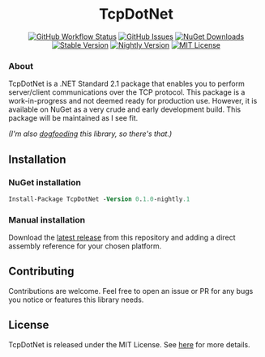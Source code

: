 <h1 align="center">TcpDotNet</h1>
<p align="center">
<a href="https://github.com/oliverbooth/TcpDotNet/actions/workflows/dotnet.yml"><img src="https://img.shields.io/github/actions/workflow/status/oliverbooth/TcpDotNet/dotnet.yml?branch=main" alt="GitHub Workflow Status" title="GitHub Workflow Status"></a>
<a href="https://github.com/oliverbooth/TcpDotNet/issues"><img src="https://img.shields.io/github/issues/oliverbooth/TcpDotNet" alt="GitHub Issues" title="GitHub Issues"></a>
<a href="https://www.nuget.org/packages/TcpDotNet/"><img src="https://img.shields.io/nuget/dt/TcpDotNet" alt="NuGet Downloads" title="NuGet Downloads"></a>
<a href="https://www.nuget.org/packages/TcpDotNet/"><img src="https://img.shields.io/nuget/v/TcpDotNet?label=stable" alt="Stable Version" title="Stable Version"></a>
<a href="https://www.nuget.org/packages/TcpDotNet/"><img src="https://img.shields.io/nuget/vpre/TcpDotNet?label=nightly" alt="Nightly Version" title="Nightly Version"></a>
<a href="https://github.com/oliverbooth/TcpDotNet/blob/master/LICENSE.md"><img src="https://img.shields.io/github/license/oliverbooth/TcpDotNet" alt="MIT License" title="MIT License"></a>
</p>

### About
TcpDotNet is a .NET Standard 2.1 package that enables you to perform server/client communications over the TCP protocol.
This package is a work-in-progress and not deemed ready for production use. However, it is available on NuGet as a very crude and early development build. This package will be maintained as I see fit.

*(I'm also [dogfooding](https://www.pcmag.com/encyclopedia/term/dogfooding) this library, so there's that.)*

## Installation
### NuGet installation
```ps
Install-Package TcpDotNet -Version 0.1.0-nightly.1
```

### Manual installation
Download the [latest release](https://github.com/oliverbooth/TcpDotNet/releases/latest) from this repository and adding a direct assembly reference for your chosen platform.

## Contributing
Contributions are welcome. Feel free to open an issue or PR for any bugs you notice or features this library needs.

## License
TcpDotNet is released under the MIT License. See [here](https://github.com/oliverbooth/TcpDotNet/blob/master/LICENSE.md) for more details.
